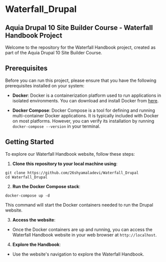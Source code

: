 # Waterfall_Drupal

## Aquia Drupal 10 Site Builder Course - Waterfall Handbook Project

Welcome to the repository for the Waterfall Handbook project, created as part of the Aquia Drupal 10 Site Builder Course.

## Prerequisites

Before you can run this project, please ensure that you have the following prerequisites installed on your system:

- **Docker**: Docker is a containerization platform used to run applications in isolated environments. You can download and install Docker from [here](https://www.docker.com/get-started).

- **Docker Compose**: Docker Compose is a tool for defining and running multi-container Docker applications. It is typically included with Docker on most platforms. However, you can verify its installation by running `docker-compose --version` in your terminal.

## Getting Started

To explore our Waterfall Handbook website, follow these steps:

1. **Clone this repository to your local machine using**:

```
git clone https://github.com/26shyamaladevi/Waterfall_Drupal
cd Waterfall_Drupal
```

2. **Run the Docker Compose stack**:

`docker-compose up -d`

This command will start the Docker containers needed to run the Drupal website.

3. **Access the website**:

- Once the Docker containers are up and running, you can access the Waterfall Handbook website in your web browser at `http://localhost`.

4. **Explore the Handbook**:

- Use the website's navigation to explore the Waterfall Handbook.
